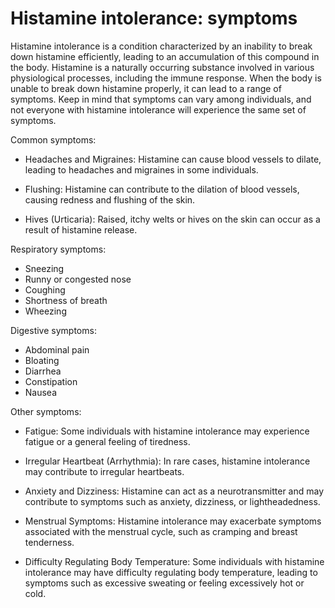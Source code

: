 # Histamine intolerance: symptoms

Histamine intolerance is a condition characterized by an inability to break down histamine efficiently, leading to an accumulation of this compound in the body. Histamine is a naturally occurring substance involved in various physiological processes, including the immune response. When the body is unable to break down histamine properly, it can lead to a range of symptoms. Keep in mind that symptoms can vary among individuals, and not everyone with histamine intolerance will experience the same set of symptoms. 

Common symptoms:

* Headaches and Migraines: Histamine can cause blood vessels to dilate, leading to headaches and migraines in some individuals.

* Flushing: Histamine can contribute to the dilation of blood vessels, causing redness and flushing of the skin.

* Hives (Urticaria): Raised, itchy welts or hives on the skin can occur as a result of histamine release.

Respiratory symptoms:

* Sneezing
* Runny or congested nose
* Coughing
* Shortness of breath
* Wheezing

Digestive symptoms:

* Abdominal pain
* Bloating
* Diarrhea
* Constipation
* Nausea

Other symptoms:

* Fatigue: Some individuals with histamine intolerance may experience fatigue or a general feeling of tiredness.

* Irregular Heartbeat (Arrhythmia): In rare cases, histamine intolerance may contribute to irregular heartbeats.

* Anxiety and Dizziness: Histamine can act as a neurotransmitter and may contribute to symptoms such as anxiety, dizziness, or lightheadedness.

* Menstrual Symptoms: Histamine intolerance may exacerbate symptoms associated with the menstrual cycle, such as cramping and breast tenderness.

* Difficulty Regulating Body Temperature: Some individuals with histamine intolerance may have difficulty regulating body temperature, leading to symptoms such as excessive sweating or feeling excessively hot or cold.

